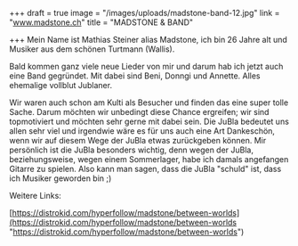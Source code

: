 +++
draft = true
image = "/images/uploads/madstone-band-12.jpg"
link = "www.madstone.ch"
title = "MADSTONE & BAND"

+++
Mein Name ist Mathias Steiner alias Madstone, ich bin 26 Jahre alt und Musiker aus dem schönen Turtmann (Wallis).

Bald kommen ganz viele neue Lieder von mir und darum hab ich jetzt auch eine Band gegründet. Mit dabei sind Beni, Donngi und Annette. Alles ehemalige vollblut Jublaner.

Wir waren auch schon am Kulti als Besucher und finden das eine super tolle Sache. Darum möchten wir unbedingt diese Chance ergreifen; wir sind topmotiviert und möchten sehr gerne mit dabei sein. Die JuBla bedeutet uns allen sehr viel und irgendwie wäre es für uns auch eine Art Dankeschön, wenn wir auf diesem Wege der JuBla etwas zurückgeben können. Mir persönlich ist die JuBla besonders wichtig, denn wegen der JuBla, beziehungsweise, wegen einem Sommerlager, habe ich damals angefangen Gitarre zu spielen. Also kann man sagen, dass die JuBla "schuld" ist, dass ich Musiker geworden bin ;)

Weitere Links:

[https://distrokid.com/hyperfollow/madstone/between-worlds](https://distrokid.com/hyperfollow/madstone/between-worlds "https://distrokid.com/hyperfollow/madstone/between-worlds")
